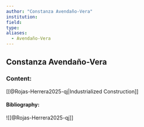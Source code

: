 ```yaml
---
author: "Constanza Avendaño-Vera"
institution:
field:
type:
aliases:
  - Avendaño-Vera
---
```


## Constanza Avendaño-Vera

### Content:
[[@Rojas-Herrera2025-qj|Industrialized Construction]]

#### Bibliography:

![[@Rojas-Herrera2025-qj]]